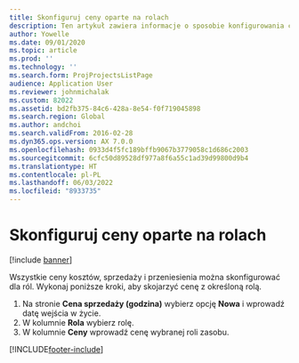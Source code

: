 ```yaml
---
title: Skonfiguruj ceny oparte na rolach
description: Ten artykuł zawiera informacje o sposobie konfigurowania cen za poszczególne role.
author: Yowelle
ms.date: 09/01/2020
ms.topic: article
ms.prod: ''
ms.technology: ''
ms.search.form: ProjProjectsListPage
audience: Application User
ms.reviewer: johnmichalak
ms.custom: 82022
ms.assetid: bd2fb375-84c6-428a-8e54-f0f719045898
ms.search.region: Global
ms.author: andchoi
ms.search.validFrom: 2016-02-28
ms.dyn365.ops.version: AX 7.0.0
ms.openlocfilehash: 0933d4f5fc189bffb9067b3779058c1d686c2003
ms.sourcegitcommit: 6cfc50d89528df977a8f6a55c1ad39d99800d9b4
ms.translationtype: HT
ms.contentlocale: pl-PL
ms.lasthandoff: 06/03/2022
ms.locfileid: "8933735"
---
```

# <a name="set-up-role-based-pricing"></a>Skonfiguruj ceny oparte na rolach

[!include [banner](../includes/banner.md)]

Wszystkie ceny kosztów, sprzedaży i przeniesienia można skonfigurować dla ról. Wykonaj poniższe kroki, aby skojarzyć cenę z określoną rolą.

1. Na stronie **Cena sprzedaży (godzina)** wybierz opcję **Nowa** i wprowadź datę wejścia w życie.
2. W kolumnie **Rola** wybierz rolę.
3. W kolumnie **Ceny** wprowadź cenę wybranej roli zasobu.


[!INCLUDE[footer-include](../includes/footer-banner.md)]
